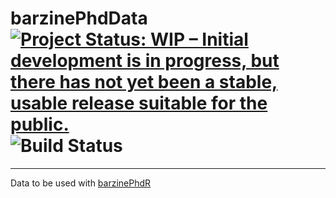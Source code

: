 # barzinePhdData [![Project Status: WIP – Initial development is in progress, but there has not yet been a stable, usable release suitable for the public.](https://www.repostatus.org/badges/latest/wip.svg)](https://www.repostatus.org/#wip) ![Build Status](https://travis-ci.com/barzine/barzinePhdData.svg?branch=master) 

---
Data to be used with [barzinePhdR](https://github.com/barzine/barzinePhdR)
